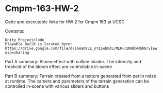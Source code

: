 # Cmpm-163-HW-2
Code and executable links for HW 2 for Cmpm 163 at UCSC

Contents:

    Unity Project/Code
    Playable Build is located here: https://drive.google.com/file/d/1nuGOYLL_oY1pwbUdL7MLRFCDUAbkMbh8/view?usp=sharing

Part A summary: Bloom effect with outline shader. The intensity and treshold of the bloom effect are controllable in-scene

Part B summary: Terrain created from a texture generated from perlin noise at runtime. The camera and paremeters of the terrain generation can be controlled in-scene with various sliders and buttons

